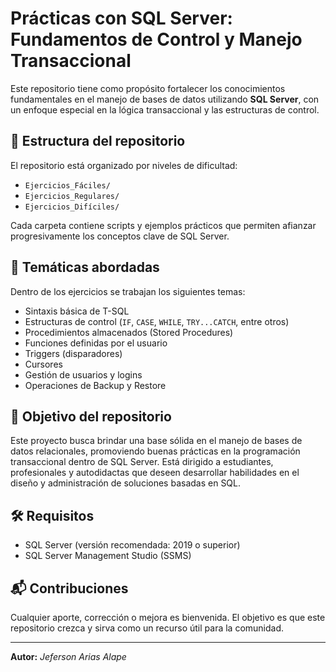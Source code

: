 # Prácticas con SQL Server: Fundamentos de Control y Manejo Transaccional

Este repositorio tiene como propósito fortalecer los conocimientos fundamentales en el manejo de bases de datos utilizando **SQL Server**, con un enfoque especial en la lógica transaccional y las estructuras de control.

## 📌 Estructura del repositorio

El repositorio está organizado por niveles de dificultad:

- `Ejercicios_Fáciles/`  
- `Ejercicios_Regulares/`  
- `Ejercicios_Difíciles/`  

Cada carpeta contiene scripts y ejemplos prácticos que permiten afianzar progresivamente los conceptos clave de SQL Server.

## 🧩 Temáticas abordadas

Dentro de los ejercicios se trabajan los siguientes temas:

- Sintaxis básica de T-SQL  
- Estructuras de control (`IF`, `CASE`, `WHILE`, `TRY...CATCH`, entre otros)  
- Procedimientos almacenados (Stored Procedures)  
- Funciones definidas por el usuario  
- Triggers (disparadores)  
- Cursores  
- Gestión de usuarios y logins  
- Operaciones de Backup y Restore  

## 🎯 Objetivo del repositorio

Este proyecto busca brindar una base sólida en el manejo de bases de datos relacionales, promoviendo buenas prácticas en la programación transaccional dentro de SQL Server. Está dirigido a estudiantes, profesionales y autodidactas que deseen desarrollar habilidades en el diseño y administración de soluciones basadas en SQL.

## 🛠️ Requisitos

- SQL Server (versión recomendada: 2019 o superior)
- SQL Server Management Studio (SSMS)

## 📬 Contribuciones

Cualquier aporte, corrección o mejora es bienvenida. El objetivo es que este repositorio crezca y sirva como un recurso útil para la comunidad.

---

**Autor:** *Jeferson Arias Alape*  
